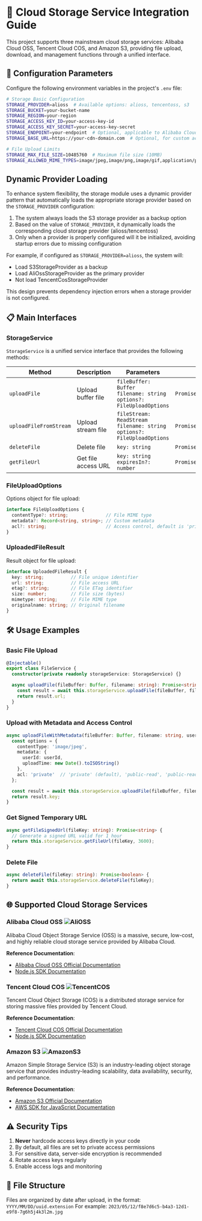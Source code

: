 # 📂 Cloud Storage Service Integration Guide

This project supports three mainstream cloud storage services: Alibaba Cloud OSS, Tencent Cloud COS, and Amazon S3, providing file upload, download, and management functions through a unified interface.

## 🔑 Configuration Parameters

Configure the following environment variables in the project's `.env` file:

```bash
# Storage Basic Configuration
STORAGE_PROVIDER=alioss  # Available options: alioss, tencentoss, s3
STORAGE_BUCKET=your-bucket-name
STORAGE_REGION=your-region
STORAGE_ACCESS_KEY_ID=your-access-key-id
STORAGE_ACCESS_KEY_SECRET=your-access-key-secret
STORAGE_ENDPOINT=your-endpoint  # Optional, applicable to Alibaba Cloud OSS
STORAGE_BASE_URL=https://your-cdn-domain.com  # Optional, for custom access domain

# File Upload Limits
STORAGE_MAX_FILE_SIZE=10485760  # Maximum file size (10MB)
STORAGE_ALLOWED_MIME_TYPES=image/jpeg,image/png,image/gif,application/pdf
```

## Dynamic Provider Loading

To enhance system flexibility, the storage module uses a dynamic provider pattern that automatically loads the appropriate storage provider based on the `STORAGE_PROVIDER` configuration:

1. The system always loads the S3 storage provider as a backup option
2. Based on the value of `STORAGE_PROVIDER`, it dynamically loads the corresponding cloud storage provider (alioss/tencentoss)
3. Only when a provider is properly configured will it be initialized, avoiding startup errors due to missing configuration

For example, if configured as `STORAGE_PROVIDER=alioss`, the system will:
- Load S3StorageProvider as a backup
- Load AliOssStorageProvider as the primary provider
- Not load TencentCosStorageProvider

This design prevents dependency injection errors when a storage provider is not configured.

## 📋 Main Interfaces

### StorageService

`StorageService` is a unified service interface that provides the following methods:

| Method | Description | Parameters | Return Value |
|-----|------|------|-------|
| `uploadFile` | Upload buffer file | `fileBuffer: Buffer`<br>`filename: string`<br>`options?: FileUploadOptions` | `Promise<UploadedFileResult>` |
| `uploadFileFromStream` | Upload stream file | `fileStream: ReadStream`<br>`filename: string`<br>`options?: FileUploadOptions` | `Promise<UploadedFileResult>` |
| `deleteFile` | Delete file | `key: string` | `Promise<boolean>` |
| `getFileUrl` | Get file access URL | `key: string`<br>`expiresIn?: number` | `Promise<string>` |

### FileUploadOptions

Options object for file upload:

```typescript
interface FileUploadOptions {
  contentType?: string;              // File MIME type
  metadata?: Record<string, string>; // Custom metadata
  acl?: string;                      // Access control, default is 'private'
}
```

### UploadedFileResult

Result object for file upload:

```typescript
interface UploadedFileResult {
  key: string;          // File unique identifier
  url: string;          // File access URL
  etag?: string;        // File ETag identifier
  size: number;         // File size (bytes)
  mimetype: string;     // File MIME type
  originalname: string; // Original filename
}
```

## 🛠️ Usage Examples

### Basic File Upload

```typescript
@Injectable()
export class FileService {
  constructor(private readonly storageService: StorageService) {}

  async uploadFile(fileBuffer: Buffer, filename: string): Promise<string> {
    const result = await this.storageService.uploadFile(fileBuffer, filename);
    return result.url;
  }
}
```

### Upload with Metadata and Access Control

```typescript
async uploadFileWithMetadata(fileBuffer: Buffer, filename: string, userId: string): Promise<string> {
  const options = {
    contentType: 'image/jpeg',
    metadata: {
      userId: userId,
      uploadTime: new Date().toISOString()
    },
    acl: 'private'  // 'private' (default), 'public-read', 'public-read-write'
  };

  const result = await this.storageService.uploadFile(fileBuffer, filename, options);
  return result.key;
}
```

### Get Signed Temporary URL

```typescript
async getFileSignedUrl(fileKey: string): Promise<string> {
  // Generate a signed URL valid for 1 hour
  return this.storageService.getFileUrl(fileKey, 3600);
}
```

### Delete File

```typescript
async deleteFile(fileKey: string): Promise<boolean> {
  return await this.storageService.deleteFile(fileKey);
}
```

## 🌐 Supported Cloud Storage Services

### Alibaba Cloud OSS ![AliOSS](https://img.shields.io/badge/Aliyun-OSS-FF6A00?style=flat-square&logo=alibabacloud&logoColor=white)

Alibaba Cloud Object Storage Service (OSS) is a massive, secure, low-cost, and highly reliable cloud storage service provided by Alibaba Cloud.

**Reference Documentation**:
- [Alibaba Cloud OSS Official Documentation](https://help.aliyun.com/product/31815.html)
- [Node.js SDK Documentation](https://help.aliyun.com/document_detail/32067.html)

### Tencent Cloud COS ![TencentCOS](https://img.shields.io/badge/Tencent-COS-3399FF?style=flat-square&logo=tencentqq&logoColor=white)

Tencent Cloud Object Storage (COS) is a distributed storage service for storing massive files provided by Tencent Cloud.

**Reference Documentation**:
- [Tencent Cloud COS Official Documentation](https://cloud.tencent.com/document/product/436)
- [Node.js SDK Documentation](https://cloud.tencent.com/document/product/436/8629)

### Amazon S3 ![AmazonS3](https://img.shields.io/badge/Amazon-S3-FF9900?style=flat-square&logo=amazons3&logoColor=white)

Amazon Simple Storage Service (S3) is an industry-leading object storage service that provides industry-leading scalability, data availability, security, and performance.

**Reference Documentation**:
- [Amazon S3 Official Documentation](https://docs.aws.amazon.com/s3/)
- [AWS SDK for JavaScript Documentation](https://docs.aws.amazon.com/sdk-for-javascript/)

## ⚠️ Security Tips

1. **Never** hardcode access keys directly in your code
2. By default, all files are set to private access permissions
3. For sensitive data, server-side encryption is recommended
4. Rotate access keys regularly
5. Enable access logs and monitoring

## 📁 File Structure

Files are organized by date after upload, in the format: `YYYY/MM/DD/uuid.extension`
For example: `2023/05/12/f8e7d6c5-b4a3-12d1-e9f8-7g6h5j4k3l2m.jpg` 